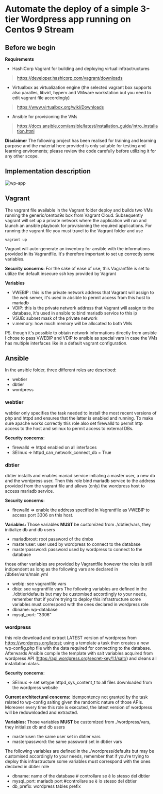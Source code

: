 # Automate the deploy of a simple 3-tier Wordpress app running on Centos 9 Stream

## Before we begin
**Requirements**
- HashiCorp Vagrant for building and deploying virtual inftractructures
>  https://developer.hashicorp.com/vagrant/downloads
- Virtualbox as virtualization engine  (the selected vagrant box supports also paralles, libvirt, hyperv and VMware workstation but you need to edit vagrant file accordingly)
> https://www.virtualbox.org/wiki/Downloads
- Ansible for provisioning the VMs
>  https://docs.ansible.com/ansible/latest/installation_guide/intro_installation.html

**Disclaimer** 
The following project has been realised for training and learning purpose and the material here provided  is only suitable for testing and learning enviroments;
please review the code carefully before utilizing it for any other scope.

## Implementation description

![wp-app](https://github.com/ash-repartoferramenta/wordpress-3tier-ansibledeploy/assets/135543207/658c6b96-4ab0-4550-9527-67e1f1bf7f85)


## Vagrant

The  vagrant file available in the Vagrant folder deploy and builds two VMs running the generic/centos9s box from Vagrant Cloud.
Subsequently vagrant will set up a private network where the application will run and launch an ansible playbook for provisioning
the required applications.
For running the vagrant file you must travel to the Vagrant folder and use 
```
vagrant up
```
Vagrant will auto-generate an inventory for ansible with the informations provided in its Vagrantfile.
It's therefore important to set up correctly some variables.


**Security concerns:**
For the sake of ease of use, this Vagrantfile is set to utilize the default insecure ssh key provided by Vagrant

**Variables**
- VWEBIP : this is the private network address that Vagrant will assign to the web server, it's used in absible to permit access from this host to mariadb
- VDIP: this is the private network address that Vagrant will assign to the database, it's used in ansible to bind mariadb service to this ip
- VSUB: subnet mask of the private network
- v.memory: how much memory will be allocated to both VMs

PS.
though it's possible to obtain network informations directly from ansible I chose to pass VWEBIP and VDIP to ansible as special vars in case the VMs has multiple interfaces like 
in a default vagrant configuration.



## Ansible

In the ansible folder, three different roles are described:
- webtier
- dbtier
- wordpress

### webtier

webtier only specifies the task needed to install the most recent versions of php and httpd and ensures that the latter is enabled and running.
To make sure apache works correctly this role also set firewalld to permit http access to the host and selinux to permit access to external DBs.

**Security concerns:**
- firewalld => httpd enabled on all interfaces
- SElinux => httpd_can_network_connect_db = True

### dbtier

dbtier installs and enables mariad service initialing a master user, a new db and the wordpress user. Then this role bind mariadb service to the address provided from the vagrant file and allows (only) the wordpress host to access mariadb service. 

**Security concerns:**

- firewalld => enable the address specified in Vagrantfile as VWEBIP to access port 3306 on this host.

**Variables:**
Those variables **MUST** be customized from ./dbtier/vars, they initialize db and db users
- mariadbroot: root password of the dmbs
- masteruser: user used by wordpress to connect to the database
- masterpassword: password used by wordpress to connect to the database

those other variables are provided by Vagrantfile however the roles is still indipendent as long as the following vars are declared in /dbtier/vars/main.yml
- webip: see vagrantfile vars
- dbip: see vagrantfile vars
The following variables are defined in the ./dbtier/defaults but may be customised accordingly to your needs, remember that if you're trying to deploy this infrastructure
some variables must correspond with the ones declared in wordpress role
- dbname: wp-database
- mysql_port: "3306"

### wordpress
this role download and extract LATEST version of wordpress from https://wordpress.org/latest;
using a template a task then creates a new wp-config.php file with the data required for connecting to the database.
Afterwards Ansible compile the template with salt variables acquired from wordpress API (https://api.wordpress.org/secret-key/1.1/salt/)
and cleans all installation datas.

**Security concerns:**
- SElinux => set setype httpd_sys_content_t to all files downloaded from the wordpress website

**Current architectural concerns:**
Idempontency not granted by the task related to wp-config salting given the randomic nature of those APIs.
Moreover every time this role is executed, the latest version of wordpress will be redownloaded and extracted.

**Variables:**
Those variables **MUST** be customized from ./wordpress/vars, they initialize db and db users
- masteruser: the same user set in dbtier vars
- masterpassword: the same password set in dbtier vars

The following variables are defined in the ./wordpress/defaults but may be customised accordingly to your needs, remember that if you're trying to deploy this infrastructure
some variables must correspond with the ones declared in dbtier role
- dbname: name of the database # controllare se è lo stesso del dbtier
- mysql_port: mariadb port #controllare se è lo stesso del dbtier
- db_prefix: wordpress tables prefix 
